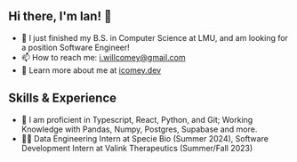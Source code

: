 ## Hi there, I'm Ian! 👋

- 🔭 I just finished my B.S. in Computer Science at LMU, and am looking for a position Software Engineer!
- 📫 How to reach me: i.willcomey@gmail.com
- 💬 Learn more about me at [icomey.dev](https://icomey.dev)

## Skills & Experience
* 💬 I am proficient in Typescript, React, Python, and Git; Working Knowledge with Pandas, Numpy, Postgres, Supabase and more.
* 👨‍💻 Data Engineering Intern at Specie Bio (Summer 2024), Software Development Intern at Valink Therapeutics (Summer/Fall 2023)


<!--
**icomey8/icomey8** is a ✨ _special_ ✨ repository because its `README.md` (this file) appears on your GitHub profile.

Here are some ideas to get you started:

- 🔭 I’m currently working on ...
- 🌱 I’m currently learning ...
- 👯 I’m looking to collaborate on ...
- 🤔 I’m looking for help with ...
- 💬 Ask me about ...
- 📫 How to reach me: ...
- 😄 Pronouns: ...
- ⚡ Fun fact: ...
-->
